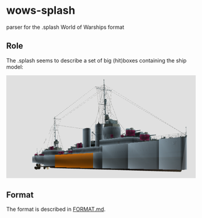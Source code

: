 # wows-splash

parser for the .splash World of Warships format

## Role

The .splash seems to describe a set of big (hit)boxes containing the ship model:

![example](https://raw.githubusercontent.com/wows-tools/wows-splash/main/img/2023-03-08_01-22.png)

## Format

The format is described in [FORMAT.md](https://github.com/wows-tools/wows-splash/blob/main/FORMAT.md).
